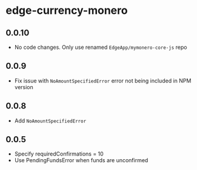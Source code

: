# edge-currency-monero

## 0.0.10

* No code changes. Only use renamed `EdgeApp/mymonero-core-js` repo

## 0.0.9

* Fix issue with `NoAmountSpecifiedError` error not being included in NPM version

## 0.0.8

* Add `NoAmountSpecifiedError`

## 0.0.5

* Specify requiredConfirmations = 10
* Use PendingFundsError when funds are unconfirmed
